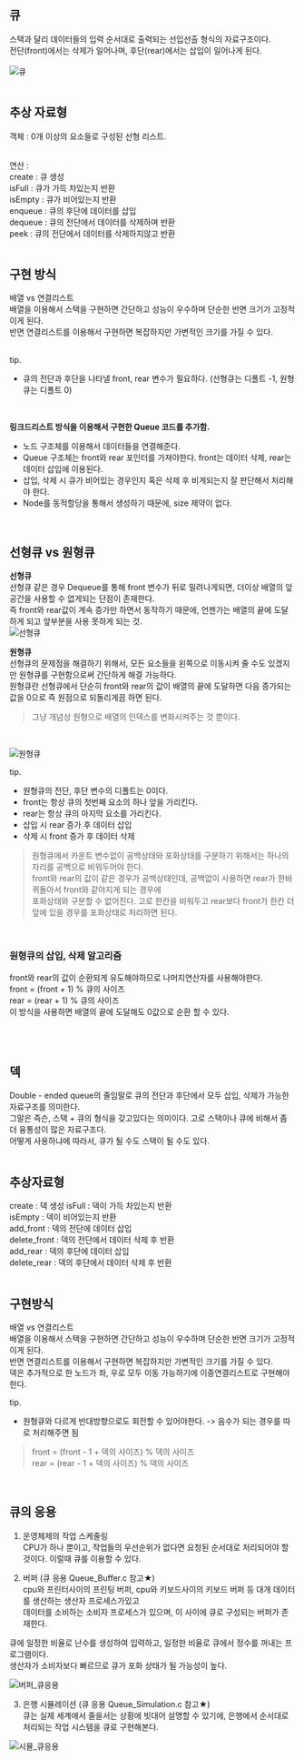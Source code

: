 ## 큐<br>
스택과 달리 데이터들의 입력 순서대로 출력되는 선입선출 형식의 자료구조이다.<br>
전단(front)에서는 삭제가 일어나며, 후단(rear)에서는 삽입이 일어나게 된다.<br>
<br>
![큐](https://user-images.githubusercontent.com/43705434/108534811-e9e0c600-731d-11eb-8862-0ed581b14824.png)
<br>
<br>

## 추상 자료형<br>
객체 : 0개 이상의 요소들로 구성된 선형 리스트.<br>
<br>

연산 :<br>
create : 큐 생성<br>
isFull : 큐가 가득 차있는지 반환<br>
isEmpty : 큐가 비어있는지 반환<br>
enqueue : 큐의 후단에 데이터를 삽입<br>
dequeue : 큐의 전단에서 데이터를 삭제하며 반환<br>
peek : 큐의 전단에서 데이터를 삭제하지않고 반환<br>
<br>

## 구현 방식<br>
배열 vs 연결리스트<br>
배열을 이용해서 스택을 구현하면 간단하고 성능이 우수하며 단순한 반면 크기가 고정적이게 된다.<br>
반면 연결리스트를 이용해서 구현하면 복잡하지만 가변적인 크기를 가질 수 있다.<br>
<br>

tip.<br>
* 큐의 전단과 후단을 나타낼 front, rear 변수가 필요하다. (선형큐는 디폴트 -1, 원형큐는 디폴트 0)<br>
<br>

**링크드리스트 방식을 이용해서 구현한 Queue 코드를 추가함.**<br>
* 노드 구조체를 이용해서 데이터들을 연결해준다.<br>
* Queue 구조체는 front와 rear 포인터를 가져야한다. front는 데이터 삭제, rear는 데이터 삽입에 이용된다.<br>
* 삽입, 삭제 시 큐가 비어있는 경우인지 혹은 삭제 후 비게되는지 잘 판단해서 처리해야 한다.<br>
* Node를 동적할당을 통해서 생성하기 때문에, size 제약이 없다.<br>
<br>

## 선형큐 vs 원형큐<br>
**선형큐**<br>
선형큐 같은 경우 Dequeue를 통해 front 변수가 뒤로 밀려나게되면, 더이상 배열의 앞 공간을 사용할 수 없게되는 단점이 존재한다.<br>
즉 front와 rear값이 계속 증가만 하면서 동작하기 때문에, 언젠가는 배열의 끝에 도달하게 되고 앞부분을 사용 못하게 되는 것.<br>
![선형큐](https://user-images.githubusercontent.com/43705434/108534814-ea795c80-731d-11eb-8e44-2642c61430de.PNG)
<br>

**원형큐**<br>
선형큐의 문제점을 해결하기 위해서, 모든 요소들을 왼쪽으로 이동시켜 줄 수도 있겠지만 원형큐를 구현함으로써 간단하게 해결 가능하다.<br>
원형큐란 선형큐에서 단순히 front와 rear의 값이 배열의 끝에 도달하면 다음 증가되는 값을 0으로 즉 원점으로 되돌리게끔 하면 된다.<br>

> 그냥 개념상 원형으로 배열의 인덱스를 변화시켜주는 것 뿐이다.<br>
<br>

![원형큐](https://user-images.githubusercontent.com/43705434/108534805-e8af9900-731d-11eb-93e6-960405e64834.PNG)
<br>

tip.<br>
* 원형큐의 전단, 후단 변수의 디폴트는 0이다.
* front는 항상 큐의 첫번째 요소의 하나 앞을 가리킨다.
* rear는 항상 큐의 마지막 요소를 가리킨다.
* 삽입 시 rear 증가 후 데이터 삽입
* 삭제 시 front 증가 후 데이터 삭제

> 원형큐에서 카운트 변수없이 공백상태와 포화상태를 구분하기 위해서는 하나의 자리를 공백으로 비워두어야 한다.<br>
> front와 rear의 값이 같은 경우가 공백상태인데, 공백없이 사용하면 rear가 한바퀴돌아서 front와 같아지게 되는 경우에<br>
> 포화상태와 구분할 수 없어진다. 고로 한칸을 비워두고 rear보다 front가 한칸 더 앞에 있을 경우를 포화상태로 처리하면 된다.<br>
<br>

### 원형큐의 삽입, 삭제 알고리즘<br>
front와 rear의 값이 순환되게 유도해야하므로 나머지연산자를 사용해야한다.<br>
front = (front + 1) % 큐의 사이즈<br>
rear = (rear + 1) % 큐의 사이즈<br>
이 방식을 사용하면 배열의 끝에 도달해도 0값으로 순환 할 수 있다.<br>
<br>
<br>
<br>

## 덱<br>
Double - ended queue의 줄임말로 큐의 전단과 후단에서 모두 삽입, 삭제가 가능한 자료구조를 의미한다.<br>
그말은 즉슨, 스택 + 큐의 형식을 갖고있다는 의미이다. 고로 스택이나 큐에 비해서 좀 더 융통성이 많은 자료구조다.<br>
어떻게 사용하냐에 따라서, 큐가 될 수도 스택이 될 수도 있다.<br>
<br>

## 추상자료형<br>
create : 덱 생성
isFull : 덱이 가득 차있는지 반환<br>
isEmpty : 덱이 비어있는지 반환<br>
add_front : 덱의 전단에 데이터 삽입<br> 
delete_front : 덱의 전단에서 데이터 삭제 후 반환<br>
add_rear : 덱의 후단에 데이터 삽입<br>
delete_rear : 덱의 후단에서 데이터 삭제 후 반환<br>
<br>

## 구현방식<br>
배열 vs 연결리스트<br>
배열을 이용해서 스택을 구현하면 간단하고 성능이 우수하며 단순한 반면 크기가 고정적이게 된다.<br>
반면 연결리스트를 이용해서 구현하면 복잡하지만 가변적인 크기를 가질 수 있다.<br>
덱은 추가적으로 한 노드가 좌, 우로 모두 이동 가능하기에 이중연결리스트로 구현해야한다.<br>

tip.<br>
* 원형큐와 다르게 반대방향으로도 회전할 수 있어야한다. -> 음수가 되는 경우를 따로 처리해주면 됨<br>
> front = (front - 1 + 덱의 사이즈) % 덱의 사이즈<br>
> rear = (rear - 1 + 덱의 사이즈) % 덱의 사이즈<br>
<br>

## 큐의 응용<br>
1. 운영체제의 작업 스케줄링<br>
CPU가 하나 뿐이고, 작업들의 우선순위가 없다면 요청된 순서대로 처리되어야 할 것이다. 이럴때 큐를 이용할 수 있다.<br>

2. 버퍼 (큐 응용 Queue_Buffer.c 참고★)<br>
cpu와 프린터사이의 프린팅 버퍼, cpu와 키보드사이의 키보드 버퍼 등 대개 데이터를 생산하는 생산자 프로세스가있고<br>
데이터를 소비하는 소비자 프로세스가 있으며, 이 사이에 큐로 구성되는 버퍼가 존재한다.<br>

큐에 일정한 비율로 난수를 생성하여 입력하고, 일정한 비율로 큐에서 정수를 꺼내는 프로그램이다.<br>
생산자가 소비자보다 빠르므로 큐가 포화 상태가 될 가능성이 높다.<br>

![버퍼_큐응용](https://user-images.githubusercontent.com/43705434/108534810-e9e0c600-731d-11eb-8ac3-6dc6861239de.PNG)
<br>

3. 은행 시뮬레이션 (큐 응용  Queue_Simulation.c 참고★)<br>
큐는 실제 세계에서 줄을서는 상황에 빗대어 설명할 수 있기에, 은행에서 순서대로 처리되는 작업 시스템을 큐로 구현해본다.<br>

![시뮬_큐응용](https://user-images.githubusercontent.com/43705434/108534812-ea795c80-731d-11eb-8dc5-e53fafcd95a0.PNG)
<br>




